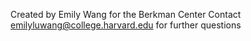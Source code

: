 Created by Emily Wang for the Berkman Center
Contact emilyluwang@college.harvard.edu for further questions

